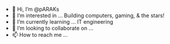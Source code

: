 - 👋 Hi, I’m @pARAKs
- 👀 I’m interested in ... Building computers, gaming, & the stars!
- 🌱 I’m currently learning ... IT engineering
- 💞️ I’m looking to collaborate on ...
- 📫 How to reach me ...

<!---
bebot500/bebot500 is a ✨ special ✨ repository because its `README.md` (this file) appears on your GitHub profile.
You can click the Preview link to take a look at your changes.
--->
